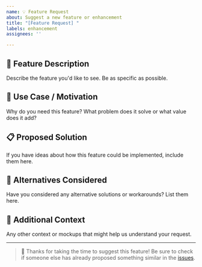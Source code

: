 ```yaml
---
name: 💡 Feature Request
about: Suggest a new feature or enhancement
title: "[Feature Request] "
labels: enhancement
assignees: ''

---
```


## 🚀 Feature Description

Describe the feature you'd like to see. Be as specific as possible.

## 🎯 Use Case / Motivation

Why do you need this feature? What problem does it solve or what value does it add?

## 📋 Proposed Solution

If you have ideas about how this feature could be implemented, include them here.

## 🧱 Alternatives Considered

Have you considered any alternative solutions or workarounds? List them here.

## 📎 Additional Context

Any other context or mockups that might help us understand your request.

---

> 🙌 Thanks for taking the time to suggest this feature! Be sure to check if someone else has already proposed something similar in the [issues](../issues).
